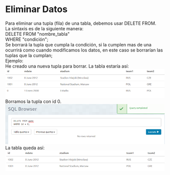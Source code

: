 <h1>Eliminar Datos</h1>
Para eliminar una tupla (fila) de una tabla, debemos usar DELETE FROM.<br/>
La sintaxis es de la siguiente manera:<br/>
DELETE FROM "nombre_tabla"<br/>
WHERE "condición";<br/>
Se borrará la tupla que cumpla la condición, si la cumplen mas de una ocurrirá como cuando modificamos los datos, en este caso se borrarían las tuplas que la cumplan;<br/>
Ejemplo:<br/>
He creado una nueva tupla para borrar. La tabla estaría así:
<img src="../imagenes/BorrarDatos1.PNG"/>
Borramos la tupla con id 0.
<img src="../imagenes/BorrarDatos2.PNG"/>
La tabla queda así:
<img src="../imagenes/BorrarDatos3.PNG"/>
